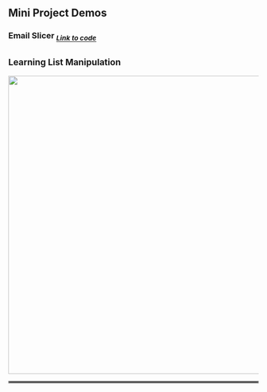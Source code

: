## Mini Project Demos ##   

<!-- <img src="" width="600"> -->

### Email Slicer <sub>*_<a href="https://github.com/MelissaCurylo/python/tree/master/mini_projects/email_slicer"> Link to code </a>_*</sub> ###
## <sub> Learning List Manipulation </sub>
<img src="https://user-images.githubusercontent.com/95829904/193478343-da837aa2-b394-4a48-9d4b-5a0874a712e7.gif" width="600">


<hr style="border:2px solid gray">
